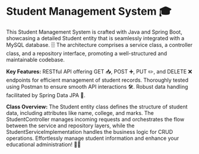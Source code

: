# Student Management System 🎓
This Student Management System is crafted with Java and Spring Boot, showcasing a detailed Student entity that is seamlessly integrated with a MySQL database. 
🗄️ The architecture comprises a service class, a controller class, and a repository interface, promoting a well-structured and maintainable codebase.

**Key Features:**
RESTful API offering GET 📥, POST ➕, PUT ✏️, and DELETE ❌ endpoints for efficient management of student records.
Thoroughly tested using Postman to ensure smooth API interactions 🛠️.
Robust data handling facilitated by Spring Data JPA 💾.

**Class Overview:**
The Student entity class defines the structure of student data, including attributes like name, college, and marks.
The StudentController manages incoming requests and orchestrates the flow between the service and repository layers, while the StudentServiceImplementation handles the business logic for CRUD operations.
Effortlessly manage student information and enhance your educational administration! 🎉✨
